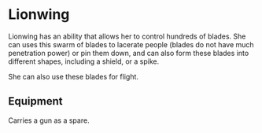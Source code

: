 # Lionwing
Lionwing has an ability that allows her to control hundreds of blades. She can uses this swarm of blades to lacerate people (blades do not have much penetration power) or pin them down, and can also form these blades into different shapes, including a shield, or a spike.

She can also use these blades for flight.

## Equipment
Carries a gun as a spare.

